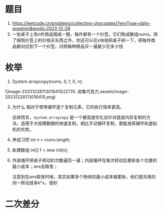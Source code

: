 # 题目

1. https://leetcode.cn/problems/collecting-chocolates/?envType=daily-question&envId=2023-12-28
2. 一张桌子上有n件商品围成一圈，每件都有一个价签，它们构成数组nums。除了按照价签上的价格买东西之外，你还可以花x块钱把桌子转一下，把每件商品都对应到下一个价签，问把每种商品买一遍最少花多少钱

# 枚举

1. System.arraycopy(nums, 0, f, 0, n);

![image-20231228113016415](2735. 收集巧克力.assets/image-20231228113016415.png)

3. 为什么 相对于使用循环逐个复制元素，它的执行效率更高。

   总体而言，`System.arraycopy` 是一个被高度优化且针对底层内存复制的方法，适用于大规模数据的快速复制，相比手动循环复制，更能发挥硬件和虚拟机的优势。

4. 养成习惯 int n = nums.length;

5. 新建数组 int[] f = new int[n];

6. 外层循环把桌子转动的次数遍历一遍；内层循环在每次转动后更新各个位置的最小成本；ans去取舍；

   注意到在ans取舍时候，其实如果多个物体的最小成本被更新，他们是共用的同一转动成本k*x，很妙

# 二次差分



